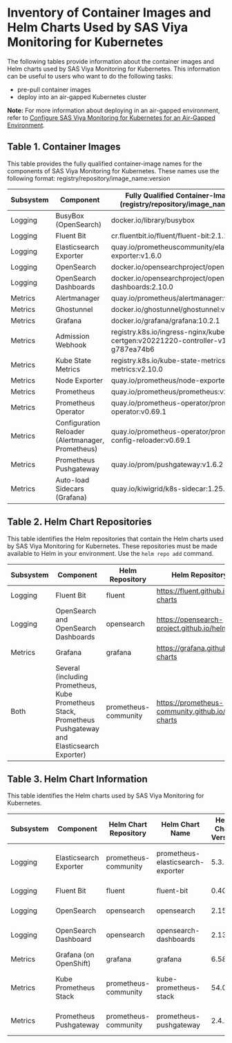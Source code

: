 # Inventory of Container Images and Helm Charts Used by SAS Viya Monitoring for Kubernetes

The following tables provide information about the container images and Helm charts used by SAS Viya Monitoring for Kubernetes.  This information can be useful to users who want to do the following tasks:

* pre-pull container images
* deploy into an air-gapped Kubernetes cluster

**Note:** For more information about deploying in an air-gapped environment, refer to 
[Configure SAS Viya Monitoring for Kubernetes for an Air-Gapped Environment](https://documentation.sas.com/?cdcId=obsrvcdc&cdcVersion=default&docsetId=obsrvdply&docsetTarget=n0grd8g2pkfglin12bzm3g1oik2p.htm).

## Table 1. Container Images

This table provides the fully qualified container-image names for the components of SAS Viya Monitoring for Kubernetes.
These names use the following format: 
registry/repository/image_name:version

| Subsystem| Component | Fully Qualified Container-Image Name (registry/repository/image_name:version)|
|----|----|----|
| Logging | BusyBox (OpenSearch) | docker.io/library/busybox|
| Logging | Fluent Bit | cr.fluentbit.io/fluent/fluent-bit:2.1.10|
| Logging | Elasticsearch Exporter | quay.io/prometheuscommunity/elasticsearch-exporter:v1.6.0|
| Logging | OpenSearch | docker.io/opensearchproject/opensearch:2.10.0|
| Logging | OpenSearch Dashboards| docker.io/opensearchproject/opensearch-dashboards:2.10.0|
| Metrics | Alertmanager | quay.io/prometheus/alertmanager:v0.26.0|
| Metrics | Ghostunnel | docker.io/ghostunnel/ghostunnel:v1.7.1|
| Metrics | Grafana | docker.io/grafana/grafana:10.2.1|
| Metrics | Admission Webhook | registry.k8s.io/ingress-nginx/kube-webhook-certgen:v20221220-controller-v1.5.1-58-g787ea74b6|
| Metrics | Kube State Metrics | registry.k8s.io/kube-state-metrics/kube-state-metrics:v2.10.0|
| Metrics | Node Exporter | quay.io/prometheus/node-exporter:v1.7.0|
| Metrics | Prometheus | quay.io/prometheus/prometheus:v2.47.1|
| Metrics | Prometheus Operator | quay.io/prometheus-operator/prometheus-operator:v0.69.1|
| Metrics | Configuration Reloader (Alertmanager, Prometheus) | quay.io/prometheus-operator/prometheus-config-reloader:v0.69.1|
| Metrics | Prometheus Pushgateway | quay.io/prom/pushgateway:v1.6.2|
| Metrics | Auto-load Sidecars (Grafana) | quay.io/kiwigrid/k8s-sidecar:1.25.2|

## Table 2. Helm Chart Repositories
This table identifies the Helm repositories that contain the Helm charts used by SAS Viya Monitoring for Kubernetes.
These repositories must be made available to Helm in your environment. Use the `helm repo add` command.

| Subsystem | Component | Helm Repository | Helm Repository URL |
|--|--|--|--|
| Logging | Fluent Bit | fluent | https://fluent.github.io/helm-charts |
| Logging | OpenSearch and OpenSearch Dashboards | opensearch | https://opensearch-project.github.io/helm-charts |
| Metrics | Grafana | grafana | https://grafana.github.io/helm-charts |
| Both | Several (including Prometheus, Kube Prometheus Stack, Prometheus Pushgateway and Elasticsearch Exporter) | prometheus-community | https://prometheus-community.github.io/helm-charts |

## Table 3. Helm Chart Information
This table identifies the Helm charts used by SAS Viya Monitoring for Kubernetes.

| Subsystem | Component | Helm Chart Repository | Helm Chart Name |Helm Chart Version | Helm Archive File Name|
|--|--|--|--|--|--|
| Logging | Elasticsearch Exporter| prometheus-community| prometheus-elasticsearch-exporter| 5.3.1| prometheus-elasticsearch-exporter-5.3.1.tgz
| Logging | Fluent Bit| fluent| fluent-bit| 0.40.0| fluent-bit-0.40.0.tgz
| Logging | OpenSearch| opensearch| opensearch| 2.15.0| opensearch-2.15.0.tgz
| Logging | OpenSearch Dashboard| opensearch| opensearch-dashboards| 2.13.0| opensearch-dashboards-2.13.0.tgz
| Metrics | Grafana (on OpenShift)| grafana| grafana| 6.58.9| grafana-6.58.9.tgz
| Metrics | Kube Prometheus Stack| prometheus-community| kube-prometheus-stack| 54.0.1| kube-prometheus-stack-54.0.1.tgz
| Metrics | Prometheus Pushgateway| prometheus-community| prometheus-pushgateway| 2.4.2| prometheus-pushgateway-2.4.2.tgz
